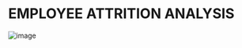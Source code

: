 # EMPLOYEE ATTRITION ANALYSIS

![image](https://github.com/user-attachments/assets/39c4a242-c9b4-4512-853b-218c77825fc1)






